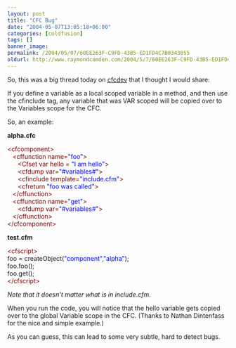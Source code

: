 ```yaml
---
layout: post
title: "CFC Bug"
date: "2004-05-07T13:05:18+06:00"
categories: [coldfusion]
tags: []
banner_image: 
permalink: /2004/05/07/60EE263F-C9FD-43B5-ED1FD4C7B0343055
oldurl: http://www.raymondcamden.com/2004/5/7/60EE263F-C9FD-43B5-ED1FD4C7B0343055
---
```


So, this was a big thread today on <a href="http://www.cfczone.org/listserv.cfm">cfcdev</a> that I thought I would share:

If you define a variable as a local scoped variable in a method, and then use the cfinclude tag, any variable that was VAR scoped will be copied over to the Variables scope for the CFC. 

So, an example:

<b>alpha.cfc</b>
<div class="code"><FONT COLOR=MAROON>&lt;cfcomponent&gt;</FONT><br>
&nbsp;&nbsp;&nbsp;<FONT COLOR=MAROON>&lt;cffunction name=<FONT COLOR=BLUE>"foo"</FONT>&gt;</FONT><br>
&nbsp;&nbsp;&nbsp;&nbsp;&nbsp;&nbsp;<FONT COLOR=MAROON>&lt;Cfset var hello = <FONT COLOR=BLUE>"I am hello"</FONT>&gt;</FONT><br>
&nbsp;&nbsp;&nbsp;&nbsp;&nbsp;&nbsp;<FONT COLOR=MAROON>&lt;cfdump var=<FONT COLOR=BLUE>"#variables#"</FONT>&gt;</FONT><br>
&nbsp;&nbsp;&nbsp;&nbsp;&nbsp;&nbsp;<FONT COLOR=MAROON>&lt;cfinclude template=<FONT COLOR=BLUE>"include.cfm"</FONT>&gt;</FONT><br>
&nbsp;&nbsp;&nbsp;&nbsp;&nbsp;&nbsp;<FONT COLOR=MAROON>&lt;cfreturn <FONT COLOR=BLUE>"foo was called"</FONT>&gt;</FONT><br>
&nbsp;&nbsp;&nbsp;<FONT COLOR=MAROON>&lt;/cffunction&gt;</FONT><br>
&nbsp;&nbsp;&nbsp;<FONT COLOR=MAROON>&lt;cffunction name=<FONT COLOR=BLUE>"get"</FONT>&gt;</FONT><br>
&nbsp;&nbsp;&nbsp;&nbsp;&nbsp;&nbsp;<FONT COLOR=MAROON>&lt;cfdump var=<FONT COLOR=BLUE>"#variables#"</FONT>&gt;</FONT><br>
&nbsp;&nbsp;&nbsp;<FONT COLOR=MAROON>&lt;/cffunction&gt;</FONT><br>
<FONT COLOR=MAROON>&lt;/cfcomponent&gt;</FONT></div>

<b>test.cfm</b>
<div class="code"><FONT COLOR=MAROON>&lt;cfscript&gt;</FONT><br>
foo = createObject(<FONT COLOR=BLUE>"component"</FONT>,<FONT COLOR=BLUE>"alpha"</FONT>);<br>
foo.foo();<br>
foo.get();<br>
<FONT COLOR=MAROON>&lt;/cfscript&gt;</FONT></div>

<i>Note that it doesn't matter what is in include.cfm.</i>

When you run the code, you will notice that the hello variable gets copied over to the global Variable scope in the CFC. (Thanks to Nathan Dintenfass for the nice and simple example.)

As you can guess, this can lead to some very subtle, hard to detect bugs.